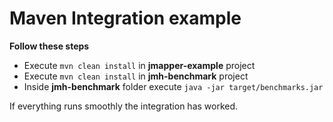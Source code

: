# Maven Integration example

**Follow these steps**
* Execute ```mvn clean install``` in **jmapper-example** project
* Execute ```mvn clean install``` in **jmh-benchmark** project
* Inside **jmh-benchmark** folder execute ```java -jar target/benchmarks.jar``` 

If everything runs smoothly the integration has worked.